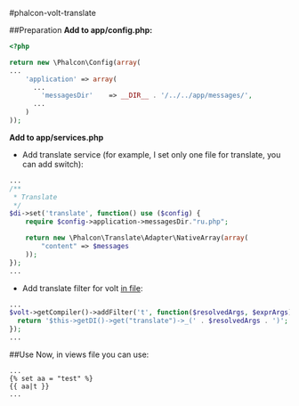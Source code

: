 #phalcon-volt-translate

##Preparation
**Add to app/config.php:**
```php
<?php

return new \Phalcon\Config(array(
...
    'application' => array(
      ...
        'messagesDir'    => __DIR__ . '/../../app/messages/',
      ...
    )
));
```
**Add to app/services.php**
+ Add translate service (for example, I set only one file for translate, you can add switch):
```php
...
/**
 * Translate
 */
$di->set('translate', function() use ($config) {
    require $config->application->messagesDir."ru.php";

    return new \Phalcon\Translate\Adapter\NativeArray(array(
        "content" => $messages
    ));
});
...
```
+ Add translate filter for volt [in file](https://github.com/ta-tikoma/phalcon-volt-translate/blob/master/app/config/services.php#L57):
```php
...
$volt->getCompiler()->addFilter('t', function($resolvedArgs, $exprArgs) use ($di) {
  return '$this->getDI()->get("translate")->_(' . $resolvedArgs . ')';
});
...
```
##Use
Now, in views file you can use: 
```twig
...
{% set aa = "test" %}
{{ aa|t }}
...
```
